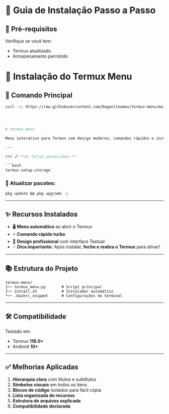 # 🚀 Guia de Instalação Passo a Passo

## 🔌 Pré-requisitos
Verifique se você tem:
- Termux atualizado
- Armazenamento permitido

# 🚀 Instalação do Termux Menu

## 📌 Comando Principal
```bash
curl -sL https://raw.githubusercontent.com/Degaultnameu/termux-menu/main/install.sh | bash




# termux-menu

Menu interativo para Termux com design moderno, comandos rápidos e instalação simplificada.

---

### 🔓 **Se faltar permissões:**

```bash
termux-setup-storage
```

### 🔄 **Atualizar pacotes:**

```bash
pkg update && pkg upgrade -y
```

---

## ✨ Recursos Instalados

- 🖥️ **Menu automático** ao abrir o Termux  
- ⚡ **Comando rápido turbo**  
- 🎨 **Design profissional** com interface Textual  
- 💡 **Dica importante:** Após instalar, **feche e reabra o Termux** para ativar!

---

## 📚 Estrutura do Projeto

```
termux-menu/
├── termux_menu.py       # Script principal
├── install.sh           # Instalador automático
└── .bashrc_snippet      # Configurações do terminal
```

---

## 🛠 Compatibilidade

Testado em:
- Termux **118.0+**
- Android **10+**

---

## ✅ Melhorias Aplicadas

1. **Hierarquia clara** com títulos e subtítulos  
2. **Símbolos visuais** em todos os itens  
3. **Blocos de código** isolados para fácil cópia  
4. **Lista organizada de recursos**  
5. **Estrutura de arquivos explicada**  
6. **Compatibilidade declarada**
